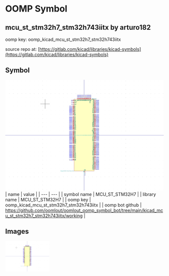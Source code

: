 # OOMP Symbol  
## mcu_st_stm32h7_stm32h743iitx  by arturo182  
  
oomp key: oomp_kicad_mcu_st_stm32h7_stm32h743iitx  
  
source repo at: [https://gitlab.com/kicad/libraries/kicad-symbols](https://gitlab.com/kicad/libraries/kicad-symbols)  
## Symbol  
  
[![working.png](working_600.png)](working.png)  
| name | value | 
| --- | --- | 
| symbol name | MCU_ST_STM32H7 | 
| library name | MCU_ST_STM32H7 | 
| oomp key | oomp_kicad_mcu_st_stm32h7_stm32h743iitx | 
| oomp bot github | https://github.com/oomlout/oomlout_oomp_symbol_bot/tree/main/kicad_mcu_st_stm32h7_stm32h743iitx/working | 
## Images  
  
[![working.png](working_140.png)](working.png)  
